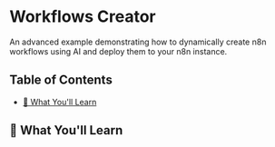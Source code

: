 # Workflows Creator

An advanced example demonstrating how to dynamically create n8n workflows using AI and deploy them to your n8n instance.

## Table of Contents

- [🎯 What You'll Learn](#-what-youll-learn)


## 🎯 What You'll Learn
